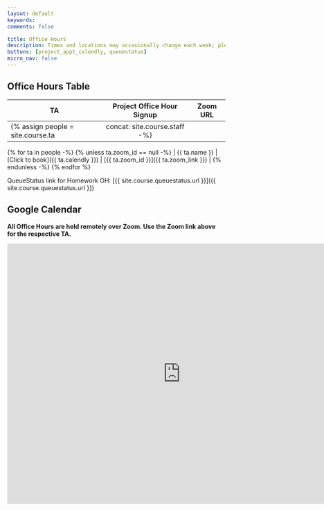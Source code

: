 ```yaml
---
layout: default
keywords:
comments: false

title: Office Hours
description: Times and locations may occasionally change each week; please check this page often.
buttons: [project_appt_calendly, queuestatus]
micro_nav: false
---
```


## Office Hours Table <a name="table"></a>

| TA | Project Office Hour Signup | Zoom URL |
|----|:--------------------------:|----------|
{% assign people = site.course.ta | concat: site.course.staff -%}
{% for ta in people -%}
{% unless ta.zoom_id == null -%}
| {{ ta.name }} | [Click to book]({{ ta.calendly }}) | [{{ ta.zoom_id }}]({{ ta.zoom_link }}) |
{% endunless -%}
{% endfor %}

QueueStatus link for Homework OH: [{{ site.course.queuestatus.url }}]({{ site.course.queuestatus.url }})

## Google Calendar

**All Office Hours are held remotely over Zoom. Use the Zoom link above for the respective TA.**

<div>
<iframe src="https://calendar.google.com/calendar/embed?src=4g7an8rtkd4tssnkampke8g2tc%40group.calendar.google.com&ctz=America%2FLos_Angeles" style="border: 0" width="800" height="600" frameborder="0" scrolling="no"></iframe>
</div>

